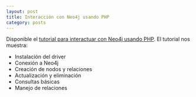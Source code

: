 ```yaml
---
layout: post
title: Interacción con Neo4j usando PHP
category: posts
---
```


Disponible el [tutorial para interactuar con Neo4j usando PHP](http://ualmtorres.github.io/howtos/Neo4jPHP/). El tutorial nos muestra:

* Instalación del driver
* Conexión a Neo4j
* Creación de nodos y relaciones
* Actualización y eliminación
* Consultas básicas
* Manejo de relaciones